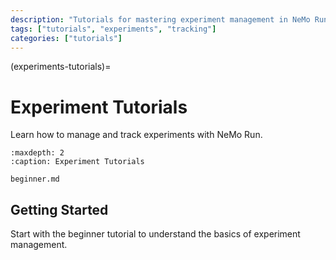 ```yaml
---
description: "Tutorials for mastering experiment management in NeMo Run"
tags: ["tutorials", "experiments", "tracking"]
categories: ["tutorials"]
---
```


(experiments-tutorials)=
# Experiment Tutorials

Learn how to manage and track experiments with NeMo Run.

```{toctree}
:maxdepth: 2
:caption: Experiment Tutorials

beginner.md
```

## Getting Started

Start with the beginner tutorial to understand the basics of experiment management.
